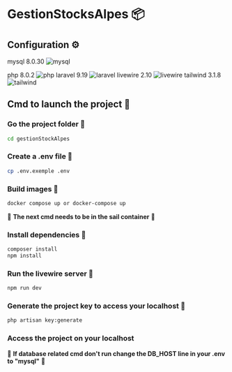 # GestionStocksAlpes 📦

## Configuration ⚙️

 mysql 8.0.30 ![mysql](https://www.mysql.com/common/logos/logo-mysql-170x115.png)  
 
 php 8.0.2 ![php](https://www.php.net//images/logos/new-php-logo.svg)
 laravel 9.19 ![laravel](http://url/to/img.png)
 livewire 2.10 ![livewire](http://url/to/img.png)
 tailwind 3.1.8 ![tailwind](http://url/to/img.png)
 
        
## Cmd to launch the project 🚀

### Go the project folder 📂
```bash
cd gestionStockAlpes
```
### Create a .env file :page_facing_up:
```bash
cp .env.exemple .env
```
### Build images 🐳
```bash
docker compose up or docker-compose up
```

🚨  **The next cmd needs to be in the sail container** 🚨

### Install dependencies 🐡
```bash
composer install
npm install
```
### Run the livewire server :octopus:
```bash
npm run dev
```
### Generate the project key to access your localhost 🔐
```bash
php artisan key:generate
```

### Access the project on your localhost

🚨 **If database related cmd don't run change the DB_HOST line in your .env to "mysql"** 🚨
